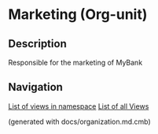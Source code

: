 # Marketing (Org-unit)
## Description
Responsible for the marketing of MyBank



## Navigation
[List of views in namespace](./views-in-namespace.md)
[List of all Views](../../views.md)

(generated with docs/organization.md.cmb)
